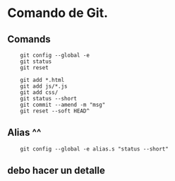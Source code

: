 # Comando de Git.

##  Comands

```
    git config --global -e
    git status
    git reset

    git add *.html
    git add js/*.js
    git add css/
    git status --short
    git commit --amend -m "msg"
    git reset --soft HEAD^
```
## Alias ^^

```
    git config --global -e alias.s "status --short"
```
 ## debo hacer un detalle

 ```
 
 ```
